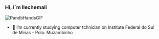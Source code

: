 ### Hi, I´m llechemali
![PandbHandsGIF](https://user-images.githubusercontent.com/124747740/218002585-c174ebf4-4242-4c0e-b69e-03561bd0d141.gif)


- 📖 I’m currently studying computer tchnician on Institute Federal do Sul de Minas - Polo: Muzambinho

